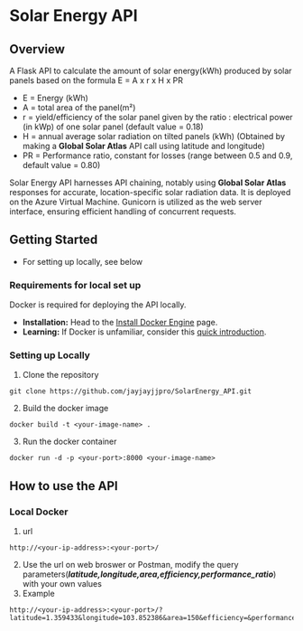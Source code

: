 # Solar Energy API

## Overview
A Flask API to calculate the amount of solar energy(kWh) produced by solar panels based on the formula E = A x r x H x PR

- E = Energy (kWh)
- A = total area of the panel(m²)
- r = yield/efficiency of the solar panel given by the ratio : electrical power (in kWp) of one solar panel (default value = 0.18)
- H = annual average solar radiation on tilted panels (kWh) (Obtained by making a **Global Solar Atlas** API call using latitude and longitude)
- PR = Performance ratio, constant for losses (range between 0.5 and 0.9, default value = 0.80)

Solar Energy API harnesses API chaining, notably using **Global Solar Atlas** responses for accurate, location-specific solar radiation data. It is deployed on the Azure Virtual Machine. Gunicorn is utilized as the web server interface, ensuring efficient handling of concurrent requests.

## Getting Started
- For setting up locally, see below

### Requirements for local set up
Docker is required for deploying the API locally.

- **Installation:** Head to the [Install Docker Engine](https://www.docker.com/get-started) page.
- **Learning:** If Docker is unfamiliar, consider this [quick introduction](https://docs.docker.com/get-started/overview/).

### Setting up Locally
1. Clone the repository
 ```shell
 git clone https://github.com/jayjayjjpro/SolarEnergy_API.git
   ```
2.  Build the docker image
```shell
docker build -t <your-image-name> .
```
3. Run the docker container
```shell
docker run -d -p <your-port>:8000 <your-image-name>
```

## How to use the API
### Local Docker
1. url
```shell
http://<your-ip-address>:<your-port>/
```
2. Use the url on web broswer or Postman, modify the query parameters(***latitude,longitude,area,efficiency,performance_ratio***) with your own values
3. Example
```shell
http://<your-ip-address>:<your-port>/?latitude=1.359433&longitude=103.852386&area=150&efficiency=&performance_ratio=
```

